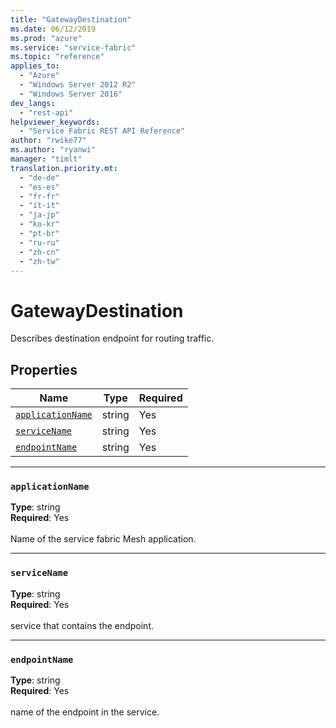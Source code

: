 ```yaml
---
title: "GatewayDestination"
ms.date: 06/12/2019
ms.prod: "azure"
ms.service: "service-fabric"
ms.topic: "reference"
applies_to: 
  - "Azure"
  - "Windows Server 2012 R2"
  - "Windows Server 2016"
dev_langs: 
  - "rest-api"
helpviewer_keywords: 
  - "Service Fabric REST API Reference"
author: "rwike77"
ms.author: "ryanwi"
manager: "timlt"
translation.priority.mt: 
  - "de-de"
  - "es-es"
  - "fr-fr"
  - "it-it"
  - "ja-jp"
  - "ko-kr"
  - "pt-br"
  - "ru-ru"
  - "zh-cn"
  - "zh-tw"
---
```

# GatewayDestination

Describes destination endpoint for routing traffic.

## Properties
| Name | Type | Required |
| --- | --- | --- |
| [`applicationName`](#applicationname) | string | Yes |
| [`serviceName`](#servicename) | string | Yes |
| [`endpointName`](#endpointname) | string | Yes |

____
### `applicationName`
__Type__: string <br/>
__Required__: Yes<br/>
<br/>
Name of the service fabric Mesh application.

____
### `serviceName`
__Type__: string <br/>
__Required__: Yes<br/>
<br/>
service that contains the endpoint.

____
### `endpointName`
__Type__: string <br/>
__Required__: Yes<br/>
<br/>
name of the endpoint in the service.
